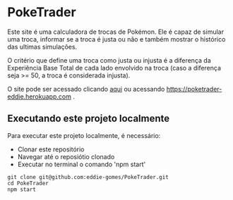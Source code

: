 # PokeTrader
Este site é uma calculadora de trocas de Pokémon. Ele é capaz de simular uma troca, informar se a troca é justa ou não e também mostrar o histórico das ultimas simulações.

O critério que define uma troca como justa ou injusta é a diferença da Experiência Base Total de cada lado envolvido na troca (caso a diferença seja >= 50, a troca é considerada injusta).

O site pode ser acessado clicando [aqui](https://poketrader-eddie.herokuapp.com) ou acessando https://poketrader-eddie.herokuapp.com .

## Executando este projeto localmente

Para executar este projeto localmente, é necessário:
- Clonar este repositório
- Navegar até o reposiótio clonado
- Executar no terminal o comando 'npm start'

```
git clone git@github.com:eddie-gomes/PokeTrader.git
cd PokeTrader
npm start
```
